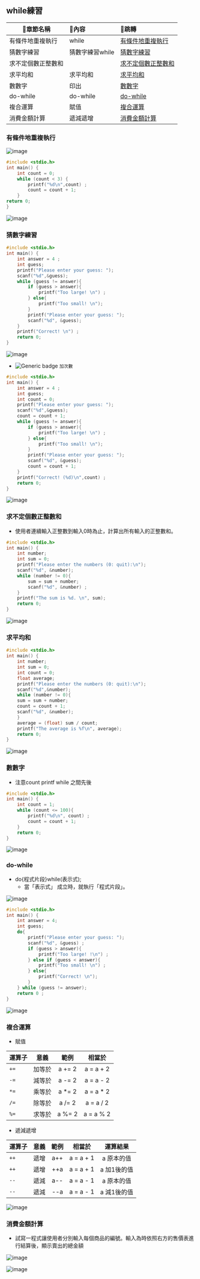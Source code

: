 ## while練習

| 🍊章節名稱  | 🍎內容 |🐇跳轉 |
| ------------- |:-------------|:-------------|
| 有條件地重複執行   | while | [有條件地重複執行](#有條件地重複執行 )    |
|猜數字練習|猜數字練習while|[猜數字練習](#猜數字練習)|
|求不定個數正整數和||[求不定個數正整數和](#求不定個數正整數和)|
|求平均和|求平均和|[求平均和](#求平均和)|
|數數字|印出|[數數字](#數數字)|
|do-while|do-while|[do-while](#do-while)|
|複合運算|賦值|[複合運算](#複合運算)|
|消費金額計算|遞減遞增|[消費金額計算](#消費金額計算)

### 有條件地重複執行

![image](https://github.com/XiangYun2582/tools/assets/110577553/667397cc-fa4f-4d1b-b204-32b9e3d7a010)

```c
#include <stdio.h>
int main() {
    int count = 0;
    while (count < 3) {
        printf("%d\n",count) ;
        count = count + 1;
    }
return 0;
}
```

![image](https://github.com/XiangYun2582/tools/assets/110577553/53f231d6-803b-4d60-8112-5c5c627a7022)

### 猜數字練習
```c
#include <stdio.h>
int main() {
    int answer = 4 ;
    int guess;
    printf("Please enter your guess: ");
    scanf("%d",&guess);
    while (guess != answer){
        if (guess > answer){
            printf("Too large! \n") ;
        } else{
            printf("Too small! \n");
        }
        printf("Please enter your guess: ");
        scanf("%d", &guess);
    }
    printf("Correct! \n") ;
    return 0;
}
```

![image](https://github.com/XiangYun2582/tools/assets/110577553/bc1771bf-d307-439c-a5af-e7799454fd2c)

* ![Generic badge](https://badgen.net/badge/_/_?style=flat&logo=#7A1FA2.svg) `加次數`

```c
#include <stdio.h>
int main() {
    int answer = 4 ;
    int guess;
    int count = 0;
    printf("Please enter your guess: ");
    scanf("%d",&guess);
    count = count + 1;
    while (guess != answer){
        if (guess > answer){
            printf("Too large! \n") ;
        } else{
            printf("Too small! \n");
        }
        printf("Please enter your guess: ");
        scanf("%d", &guess);
        count = count + 1;
    }
    printf("Correct! (%d)\n",count) ;
    return 0;
}

```
![image](https://github.com/XiangYun2582/tools/assets/110577553/95678ea1-3c72-4f92-9da7-9a62d1ed2f2e)

### 求不定個數正整數和
* 使用者連續輸入正整數到輸入0時為止，計算出所有輸入的正整數和。

```c
#include <stdio.h>
int main() {
    int number;
    int sum = 0;
    printf("Please enter the numbers (0: quit):\n");
    scanf("%d", &number);
    while (number != 0){
        sum = sum + number;
        scanf("%d", &number) ;
    }
    printf("The sum is %d. \n", sum);
    return 0;
}

```
![image](https://github.com/XiangYun2582/tools/assets/110577553/0bc2c6f7-ced5-4222-bd20-d589e1b41912)

### 求平均和
```c
#include <stdio.h>
int main() {
    int number;
    int sum = 0;
    int count = 0;
    float average;
    printf("Please enter the numbers (0: quit):\n");
    scanf("%d",&number);
    while (number != 0){
    sum = sum + number;
    count = count + 1;
    scanf("%d", &number);
    }
    average = (float) sum / count;
    printf("The average is %f\n", average);
    return 0;
}
```

![image](https://github.com/XiangYun2582/tools/assets/110577553/d12ff391-1751-4e79-bfc8-d58e5aab3e35)

### 數數字
* 注意count printf while 之間先後

```c
#include <stdio.h>
int main() {
    int count = 1;
    while (count <= 100){
        printf("%d\n", count) ;
        count = count + 1;
    }
    return 0;
}
```

![image](https://github.com/XiangYun2582/tools/assets/110577553/e281b605-f48e-49d3-a452-66853a6355f8)
### do-while

* do{程式片段}while(表示式);
  * 當「表示式」 成立時，就執行「程式片段」。

![image](https://github.com/XiangYun2582/tools/assets/110577553/580022c1-d5a8-4906-8639-400aed9a540e)

```c
#include <stdio.h>
int main() {
    int answer = 4;
    int guess;
    do{
        printf("Please enter your guess: ");
        scanf("%d", &guess) ;
        if (guess > answer){
            printf("Too large! !\n") ;
        } else if (guess < answer){
            printf("Too small! \n") ;
        } else{
            printf("Correct! \n");
        }
    } while (guess != answer);
    return 0 ;
}
```

![image](https://github.com/XiangYun2582/tools/assets/110577553/942911ee-8f7e-467c-b377-2339c7ef8162)

### 複合運算
* 賦值

|運算子|意義|範例|相當於|
| ---- |:----:|:----:|:----:|
|`+=`|加等於|a += 2|a = a + 2|
|`-=`|減等於|a -= 2|a = a - 2|
|`*=`|乘等於|a *= 2|a = a * 2|
|`/=`|除等於|a /= 2|a = a / 2|
|`%=`|求等於|a %= 2|a = a % 2|

* 遞減遞增

|運算子|意義|範例|相當於|運算結果|
| ---- |:----:|:----:|:----:|:----:|
|`++`|遞增|a++|a = a + 1|a 原本的值|
|`++`|遞增|++a|a = a + 1|a 加1後的值|
|`--`|遞減|a--|a = a - 1|a 原本的值|
|`--`|遞減|--a|a = a - 1|a 減1後的值|

![image](https://github.com/XiangYun2582/tools/assets/110577553/41a15781-c590-4453-8ba3-d4bb2fe0b9ef)

### 消費金額計算
* 試寫一程式讓使用者分別輸入每個商品的編號。輸入為時依照右方的售價表進行結算後，顯示賣出的總金額

![image](https://github.com/XiangYun2582/tools/assets/110577553/ee20c260-c421-4527-b8ee-4eb65ebfe15f)

![image](https://github.com/XiangYun2582/tools/assets/110577553/dd55c7e9-6616-40cb-83e0-a970c2a1cde8)
